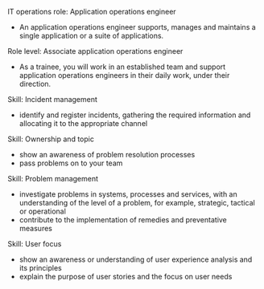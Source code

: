 IT operations role: Application operations engineer
- An application operations engineer supports, manages and maintains a single application or a suite of applications.

Role level: Associate application operations engineer
- As a trainee, you will work in an established team and support application operations engineers in their daily work, under their direction.

Skill: Incident management
- identify and register incidents, gathering the required information and allocating it to the appropriate channel

Skill: Ownership and topic
- show an awareness of problem resolution processes
- pass problems on to your team

Skill: Problem management
- investigate problems in systems, processes and services, with an understanding of the level of a problem, for example, strategic, tactical or operational
- contribute to the implementation of remedies and preventative measures

Skill: User focus
- show an awareness or understanding of user experience analysis and its principles
- explain the purpose of user stories and the focus on user needs